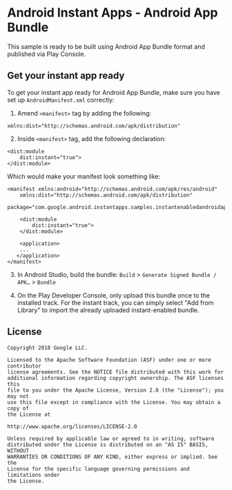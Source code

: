 # Android Instant Apps - Android App Bundle

This sample is ready to be built using Android App Bundle format and published via Play Console.

## Get your instant app ready
To get your instant app ready for Android App Bundle, make sure you
have set up `AndroidManifest.xml` correctly:
1. Amend `<manifest>` tag by adding the following:
```
xmlns:dist="http://schemas.android.com/apk/distribution"
```
2. Inside `<manifest>` tag, add the following declaration:
```
<dist:module
    dist:instant="true">
</dist:module>
```

Which would make your manifest look something like:
```
<manifest xmlns:android="http://schemas.android.com/apk/res/android"
    xmlns:dist="http://schemas.android.com/apk/distribution"
    package="com.google.android.instantapps.samples.instantenabledandroidappbundle">

    <dist:module
        dist:instant="true">
    </dist:module>

    <application>
    ...
   </application>
</manifest>
```

3. In Android Studio, build the bundle: `Build` > `Generate Signed Bundle / APK…` > `Bundle`

4. On the Play Developer Console, only upload this bundle once to the installed track. For the
instant track, you can simply select "Add from Library" to import the already uploaded
instant-enabled bundle.

## License

```
Copyright 2018 Google LLC.

Licensed to the Apache Software Foundation (ASF) under one or more contributor
license agreements. See the NOTICE file distributed with this work for
additional information regarding copyright ownership. The ASF licenses this
file to you under the Apache License, Version 2.0 (the "License"); you may not
use this file except in compliance with the License. You may obtain a copy of
the License at

http://www.apache.org/licenses/LICENSE-2.0

Unless required by applicable law or agreed to in writing, software
distributed under the License is distributed on an "AS IS" BASIS, WITHOUT
WARRANTIES OR CONDITIONS OF ANY KIND, either express or implied. See the
License for the specific language governing permissions and limitations under
the License.
```
